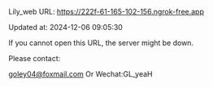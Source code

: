 Lily_web URL: https://222f-61-165-102-156.ngrok-free.app

Updated at: 2024-12-06 09:05:30

If you cannot open this URL, the server might be down.

Please contact: 

goley04@foxmail.com Or Wechat:GL_yeaH